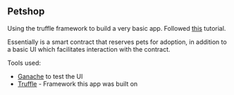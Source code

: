 ## Petshop

Using the truffle framework to build a very basic app. Followed [this](http://truffleframework.com/tutorials/pet-shop) tutorial.

Essentially is a smart contract that reserves pets for adoption, in addition to a basic UI which facilitates interaction with the contract.

Tools used:
- [Ganache](http://truffleframework.com/ganache/) to test the UI
- [Truffle](http://truffleframework.com) - Framework this app was built on

